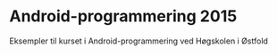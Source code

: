 Android-programmering 2015
==========================

Eksempler til kurset i Android-programmering ved Høgskolen i Østfold

